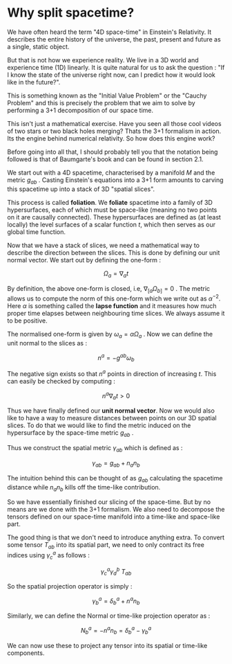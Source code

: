# Why split spacetime?

We have often heard the term "4D space-time" in Einstein's Relativity. It describes the entire history of the universe, the past, present and future as a single, static object. 

But that is not how we experience reality. We live in a 3D world and experience time (1D) linearly. It is quite natural for us to ask the question : "If I know the state of the universe right now, can I predict how it would look like in the future?".

This is something known as the "Initial Value Problem" or the "Cauchy Problem" and this is precisely the problem that we aim to solve by performing a 3+1 decomposition of our space time.

This isn't just a mathematical exercise. Have you seen all those cool videos of two stars or two black holes merging? Thats the 3+1 formalism in action. Its the engine behind numerical relativity. So how does this engine work?

Before going into all that, I should probably tell you that the notation being followed is that of Baumgarte's book and can be found in section 2.1.

We start out with a 4D spacetime, characterised by a manifold $M$ and the metric $g_{ab}$ . Casting Einstein's equations into a 3+1 form amounts to carving this spacetime up into a stack of 3D "spatial slices".

This process is called **foliation**. We **foliate** spacetime into a family of 3D hypersurfaces, each of which must be space-like (meaning no  two points on it are causally connected). These hypersurfaces are defined as (at least locally) the level surfaces of a scalar function $t$, which then serves as our global time function.

Now that we have a stack of slices, we need a mathematical way to describe the direction between the slices. This is done by defining our unit normal vector. We start out by defining the one-form :

$$
\Omega_{a} = \nabla_{a} t
$$

By definition, the above one-form is closed, i.e, $\nabla_{[a} \Omega_{b]} = 0$ . The metric allows us to compute the norm of this one-form which we write out as $\alpha^{-2}$. Here $\alpha$ is something called the **lapse function** and it measures how much proper time elapses between neighbouring time slices. We always assume it to be positive.

The normalised one-form is given by $\omega_a = \alpha \Omega_a$ . Now we can define the unit normal to the slices as :

$$
n^a = -g^{ab}\omega _{b}
$$

The negative sign exists so that $n^a$ points in direction of increasing $t$. This can easily be checked by computing :

$$
n^a \nabla_{a} t > 0
$$

Thus we have finally defined our **unit normal vector**. Now we would also like to have a way to measure distances between points on our 3D spatial slices. To do that we would like to find the metric induced on the hypersurface by the space-time metric $g_{ab}$ .

Thus we construct the spatial metric $\gamma_{ab}$ which is defined as :

$$
\gamma_{ab} = g_{ab} + n_{a} n_{b}
$$

The intuition behind this can be thought of as $g_{ab}$ calculating the spacetime distance while $n_{a} n_{b}$ kills off the time-like contribution.

So we have essentially finished our slicing of the space-time. But by no means are we done with the 3+1 formalism. We also need to decompose the tensors defined on our space-time manifold into a time-like and space-like part.

The good thing is that we don't need to introduce anything extra. To convert some tensor $T_{ab}$ into its spatial part, we need to only contract its free indices using $\gamma_{c}^a$ as follows :

$$
\gamma^a_{c} \gamma_{d}^b \ T_{ab}
$$

So the spatial projection operator is simply :

$$
\gamma^a_{b} = \delta^a_{b} + n^a n_{b}
$$

Similarly, we can define the Normal or time-like projection operator as :

$$
N^a_{b} = -n^a n_{b} = \delta^a_{b} - \gamma^a_{b}
$$

We can now use these to project any tensor into its spatial or time-like components. 

